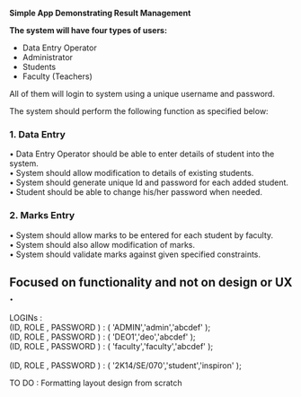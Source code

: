 <strong> Simple App Demonstrating Result Management </strong> 

<strong> The system will have four types of users: </strong>
<ul>
<li>Data Entry Operator</li>
<li>Administrator</li>
<li>Students</li>
<li>Faculty (Teachers)</li>
</ul>
All of them will login to system using a unique username and password. 

The system should perform the following function as specified below:

<h3>1.	Data Entry<br></h3>
	•	Data Entry Operator should be able to enter details of student into the system.<br>
	•	System should allow modification to details of existing students.<br>
	•	System should generate unique Id and password for each added student.<br>
	•	Student should be able to change his/her password when needed.<br>

<h3>2.	Marks Entry<br></h3>
	•	System should allow marks to be entered for each student by faculty.<br>
	•	System should also allow modification of marks.<br>
	•	System should validate marks against given specified constraints.<br>

<h2>Focused on functionality and not on design or UX . </h2>

LOGINs :<br>
	(ID, ROLE , PASSWORD ) : ( 'ADMIN','admin','abcdef' );  <br>
	(ID, ROLE , PASSWORD ) : ( 'DEO1','deo','abcdef' ); <br>
	(ID, ROLE , PASSWORD ) : ( 'faculty','faculty','abcdef' );<br>  
	(ID, ROLE , PASSWORD ) : ( '2K14/SE/070','student','inspiron' ); <br> 
	
TO DO : Formatting layout design from scratch

